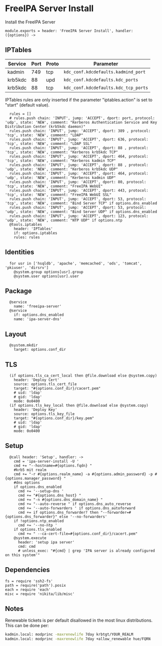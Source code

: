 
# FreeIPA Server Install

Install the FreeIPA Server

    module.exports = header: 'FreeIPA Server Install', handler: ({options}) ->

## IPTables

| Service    | Port | Proto | Parameter                            |
|------------|------|-------|--------------------------------------|
| kadmin     | 749  | tcp   | `kdc_conf.kdcdefaults.kadmind_port`  |
| krb5kdc    | 88   | upd   | `kdc_conf.kdcdefaults.kdc_ports`     |
| krb5kdc    | 88   | tcp   | `kdc_conf.kdcdefaults.kdc_tcp_ports` |

IPTables rules are only inserted if the parameter "iptables.action" is set to
"start" (default value).

      rules = []
      # rules.push chain: 'INPUT', jump: 'ACCEPT', dport: port, protocol: 'udp', state: 'NEW', comment: "Kerberos Authentication Service and Key Distribution Center (krb5kdc daemon)"
      rules.push chain: 'INPUT', jump: 'ACCEPT', dport: 389 , protocol: 'tcp', state: 'NEW', comment: "LDAP"
      rules.push chain: 'INPUT', jump: 'ACCEPT', dport: 636, protocol: 'tcp', state: 'NEW', comment: "LDAP SSL"
      rules.push chain: 'INPUT', jump: 'ACCEPT', dport: 88 , protocol: 'tcp', state: 'NEW', comment: "Kerberos krb5kdc TCP"
      rules.push chain: 'INPUT', jump: 'ACCEPT', dport: 464, protocol: 'tcp', state: 'NEW', comment: "Kerberos kadmin TCP"
      rules.push chain: 'INPUT', jump: 'ACCEPT', dport: 88 , protocol: 'udp', state: 'NEW', comment: "Kerberos krb5kdc UDP"
      rules.push chain: 'INPUT', jump: 'ACCEPT', dport: 464, protocol: 'udp', state: 'NEW', comment: "Kerberos kadmin UDP"
      rules.push chain: 'INPUT', jump: 'ACCEPT', dport: 80, protocol: 'tcp', state: 'NEW', comment: "FreeIPA WebUI"
      rules.push chain: 'INPUT', jump: 'ACCEPT', dport: 443, protocol: 'tcp', state: 'NEW', comment: "FreeIPA WebUI SSL"
      rules.push chain: 'INPUT', jump: 'ACCEPT', dport: 53, protocol: 'tcp', state: 'NEW', comment: "Bind Server TCP" if options.dns_enabled
      rules.push chain: 'INPUT', jump: 'ACCEPT', dport: 53, protocol: 'udp', state: 'NEW', comment: "Bind Server UDP" if options.dns_enabled
      rules.push chain: 'INPUT', jump: 'ACCEPT', dport: 123, protocol: 'udp', state: 'NEW', comment: "NTP UDP" if options.ntp
      @tools.iptables
        header: 'IPTables'
        if: options.iptables
        rules: rules

## Identities
      
      for usr in ['hsqldb', 'apache', 'memcached', 'ods', 'tomcat', 'pkiuser', 'dirsrv']
        @system.group options[usr].group
        @system.user options[usr].user

## Package

      @service
        name: 'freeipa-server'
      @service
        if: options.dns_enabled
        name: 'ipa-server-dns'

## Layout

      @system.mkdir
        target: options.conf_dir

## TLS

      (if options.tls_ca_cert_local then @file.download else @system.copy)
        header: 'Deploy Cert'
        source: options.tls_cert_file
        target: "#{options.conf_dir}/cacert.pem"
        # uid: 'ldap'
        # gid: 'ldap'
        mode: 0o0400
      (if options.tls_key_local then @file.download else @system.copy)
        header: 'Deploy Key'
        source: options.tls_key_file
        target: "#{options.conf_dir}/key.pem"
        # uid: 'ldap'
        # gid: 'ldap'
        mode: 0o0400


## Setup

      @call header: 'Setup', handler: ->
        cmd = 'ipa-server-install -U '
        cmd += "--hostname=#{options.fqdn} "
        #krb5 mit realm
        cmd += "-r #{options.realm_name} -a #{options.admin_password} -p #{options.manager_password} "
        #dns options
        if options.dns_enabled
          cmd += '--setup-dns '
          cmd += "#{options.dns_host} "
          cmd += "-n #{options.dns_domain_name} "
          cmd += "--auto-reverse " if options.dns_auto_reverse
          cmd += '--auto-forwarders ' if options.dns_autoforward
          cmd += if options.dns_forwarder? then "--forwarder=#{options.dns_forwarder}" else '--no-forwarders'
        if !options.ntp_enabled
          cmd += '--no-ntp '
        if options.tls_enabled
          cmd += " --ca-cert-file=#{options.conf_dir}/cacert.pem"
        @system.execute
          header: 'setup ipa server'
          cmd: cmd
          # unless_exec: "#{cmd} | grep 'IPA server is already configured on this system'"
        
## Dependencies

    fs = require 'ssh2-fs'
    path = require('path').posix
    each = require 'each'
    misc = require 'nikita/lib/misc'

## Notes

Renewable tickets is per default disallowed in the most linux distributions. This can be done per:

```bash
kadmin.local: modprinc -maxrenewlife 7day krbtgt/YOUR_REALM
kadmin.local: modprinc -maxrenewlife 7day +allow_renewable hue/FQRN
```
